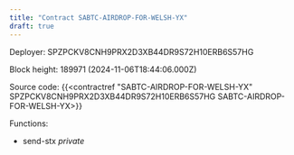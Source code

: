 ```yaml
---
title: "Contract SABTC-AIRDROP-FOR-WELSH-YX"
draft: true
---
```

Deployer: SPZPCKV8CNH9PRX2D3XB44DR9S72H10ERB6S57HG


 



Block height: 189971 (2024-11-06T18:44:06.000Z)

Source code: {{<contractref "SABTC-AIRDROP-FOR-WELSH-YX" SPZPCKV8CNH9PRX2D3XB44DR9S72H10ERB6S57HG SABTC-AIRDROP-FOR-WELSH-YX>}}

Functions:

* send-stx _private_
